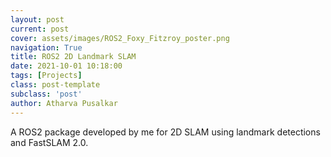 ```yaml
---
layout: post
current: post
cover: assets/images/ROS2_Foxy_Fitzroy_poster.png
navigation: True
title: ROS2 2D Landmark SLAM
date: 2021-10-01 10:18:00
tags: [Projects]
class: post-template
subclass: 'post'
author: Atharva Pusalkar
---
```


A ROS2 package developed by me for 2D SLAM using landmark detections and FastSLAM 2.0.
